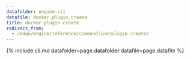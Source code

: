 ```yaml
---
datafolder: engine-cli
datafile: docker_plugin_create
title: docker plugin create
redirect_from:
  - /edge/engine/reference/commandline/plugin_create/
---
```

<!--
Sorry, but the contents of this page are automatically generated from
Docker's source code. If you want to suggest a change to the text that appears
here, you'll need to find the string by searching this repo:

https://github.com/docker/cli
-->
{% include cli.md datafolder=page.datafolder datafile=page.datafile %}
